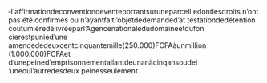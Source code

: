 ‐l'affirmationdeconventiondeventeportantsuruneparcell edontlesdroits n’ont pas été confirmés ou n’ayantfaitl’objetdedemanded’at testationdedétention coutumièredélivréeparl’Agencenationaledudomaineetdufon cierestpunied’une amendededeuxcentcinquantemille(250.000)FCFAàunmillion (1.000.000)FCFAet d’unepeined’emprisonnementallantdeunanàcinqansoudel ’uneoul’autredesdeux peinesseulement.